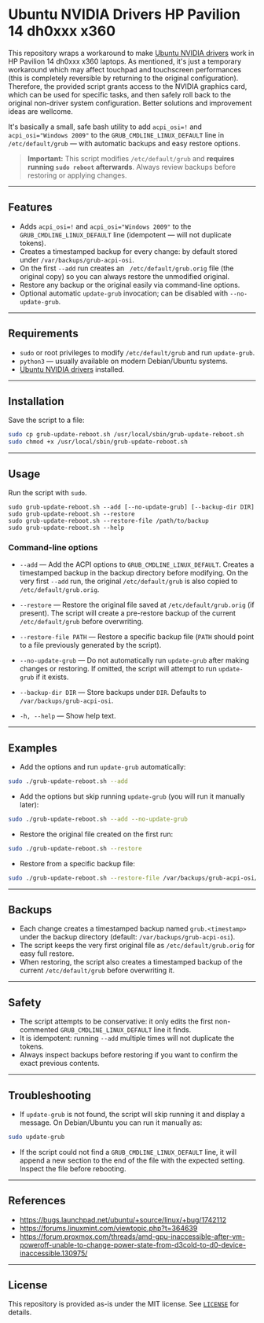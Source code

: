 # Ubuntu NVIDIA Drivers HP Pavilion 14 dh0xxx x360

This repository wraps a workaround to make [Ubuntu NVIDIA drivers](https://documentation.ubuntu.com/server/how-to/graphics/install-nvidia-drivers/) work in HP Pavilion 14 dh0xxx x360 laptops. As mentioned, it's just a temporary workaround which may affect touchpad and touchscreen performances (this is completely reversible by returning to the original configuration). Therefore, the provided script grants access to the NVIDIA graphics card, which can be used for specific tasks, and then safely roll back to the original non-driver system configuration. Better solutions and improvement ideas are wellcome.

It's basically a small, safe bash utility to add `acpi_osi=!` and `acpi_osi="Windows 2009"` to the `GRUB_CMDLINE_LINUX_DEFAULT` line in `/etc/default/grub` — with automatic backups and easy restore options.

> **Important:** This script modifies `/etc/default/grub` and **requires running `sudo reboot` afterwards**. Always review backups before restoring or applying changes.

---

## Features

* Adds `acpi_osi=!` and `acpi_osi="Windows 2009"` to the `GRUB_CMDLINE_LINUX_DEFAULT` line (idempotent — will not duplicate tokens).
* Creates a timestamped backup for every change: by default stored under `/var/backups/grub-acpi-osi`.
* On the first `--add` run creates an ` /etc/default/grub.orig` file (the original copy) so you can always restore the unmodified original.
* Restore any backup or the original easily via command-line options.
* Optional automatic `update-grub` invocation; can be disabled with `--no-update-grub`.

---

## Requirements

* `sudo` or root privileges to modify `/etc/default/grub` and run `update-grub`.
* `python3` — usually available on modern Debian/Ubuntu systems.
* [Ubuntu NVIDIA drivers](https://documentation.ubuntu.com/server/how-to/graphics/install-nvidia-drivers/) installed.

---

## Installation

Save the script to a file:

```bash
sudo cp grub-update-reboot.sh /usr/local/sbin/grub-update-reboot.sh
sudo chmod +x /usr/local/sbin/grub-update-reboot.sh
```

---

## Usage

Run the script with `sudo`.

```
sudo grub-update-reboot.sh --add [--no-update-grub] [--backup-dir DIR]
sudo grub-update-reboot.sh --restore
sudo grub-update-reboot.sh --restore-file /path/to/backup
sudo grub-update-reboot.sh --help
```

### Command-line options

* `--add` — Add the ACPI options to `GRUB_CMDLINE_LINUX_DEFAULT`. Creates a timestamped backup in the backup directory before modifying. On the very first `--add` run, the original `/etc/default/grub` is also copied to `/etc/default/grub.orig`.

* `--restore` — Restore the original file saved at `/etc/default/grub.orig` (if present). The script will create a pre-restore backup of the current `/etc/default/grub` before overwriting.

* `--restore-file PATH` — Restore a specific backup file (`PATH` should point to a file previously generated by the script).

* `--no-update-grub` — Do not automatically run `update-grub` after making changes or restoring. If omitted, the script will attempt to run `update-grub` if it exists.

* `--backup-dir DIR` — Store backups under `DIR`. Defaults to `/var/backups/grub-acpi-osi`.

* `-h, --help` — Show help text.

---

## Examples

* Add the options and run `update-grub` automatically:

```bash
sudo ./grub-update-reboot.sh --add
```

* Add the options but skip running `update-grub` (you will run it manually later):

```bash
sudo ./grub-update-reboot.sh --add --no-update-grub
```

* Restore the original file created on the first run:

```bash
sudo ./grub-update-reboot.sh --restore
```

* Restore from a specific backup file:

```bash
sudo ./grub-update-reboot.sh --restore-file /var/backups/grub-acpi-osi/grub.20250824093000
```

---

## Backups

* Each change creates a timestamped backup named `grub.<timestamp>` under the backup directory (default: `/var/backups/grub-acpi-osi`).
* The script keeps the very first original file as `/etc/default/grub.orig` for easy full restore.
* When restoring, the script also creates a timestamped backup of the current `/etc/default/grub` before overwriting it.

---

## Safety

* The script attempts to be conservative: it only edits the first non-commented `GRUB_CMDLINE_LINUX_DEFAULT` line it finds.
* It is idempotent: running `--add` multiple times will not duplicate the tokens.
* Always inspect backups before restoring if you want to confirm the exact previous contents.

---

## Troubleshooting

* If `update-grub` is not found, the script will skip running it and display a message. On Debian/Ubuntu you can run it manually as:

```bash
sudo update-grub
```

* If the script could not find a `GRUB_CMDLINE_LINUX_DEFAULT` line, it will append a new section to the end of the file with the expected setting. Inspect the file before rebooting.

---

## References

* https://bugs.launchpad.net/ubuntu/+source/linux/+bug/1742112
* https://forums.linuxmint.com/viewtopic.php?t=364639
* https://forum.proxmox.com/threads/amd-gpu-inaccessible-after-vm-poweroff-unable-to-change-power-state-from-d3cold-to-d0-device-inaccessible.130975/

---

## License

This repository is provided as-is under the MIT license. See [`LICENSE`](./LICENSE) for details.

